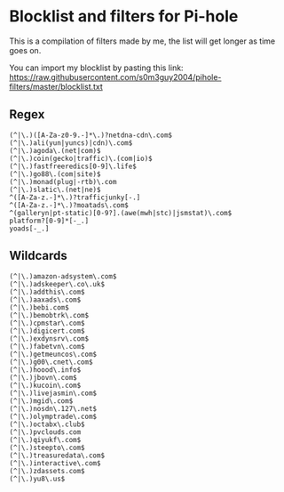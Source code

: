 # Blocklist and filters for Pi-hole

This is a compilation of filters made by me, the list will get longer as time goes on.

You can import my blocklist by pasting this link: https://raw.githubusercontent.com/s0m3guy2004/pihole-filters/master/blocklist.txt
## Regex
```
(^|\.)([A-Za-z0-9.-]*\.)?netdna-cdn\.com$
(^|\.)ali(yun|yuncs)|cdn)\.com$
(^|\.)agoda\.(net|com)$
(^|\.)coin(gecko|traffic)\.(com|io)$
(^|\.)fastfreeredics[0-9]\.life$
(^|\.)go88\.(com|site)$
(^|\.)monad(plug|-rtb)\.com
(^|\.)slatic\.(net|ne)$
^([A-Za-z.-]*\.)?trafficjunky[-.]
^([A-Za-z.-]*\.)?moatads\.com$
^(galleryn|pt-static)[0-9?].(awe(mwh|stc)|jsmstat)\.com$
platform?[0-9]*[-_.]
yoads[-_.]
```
## Wildcards
```
(^|\.)amazon-adsystem\.com$
(^|\.)adskeeper\.co\.uk$
(^|\.)addthis\.com$
(^|\.)aaxads\.com$
(^|\.)bebi.com$
(^|\.)bemobtrk\.com$
(^|\.)cpmstar\.com$
(^|\.)digicert.com$
(^|\.)exdynsrv\.com$
(^|\.)fabetvn\.com$
(^|\.)getmeuncos\.com$
(^|\.)g00\.cnet\.com$
(^|\.)hoood\.info$
(^|\.)jbovn\.com$
(^|\.)kucoin\.com$
(^|\.)livejasmin\.com$
(^|\.)mgid\.com$
(^|\.)nosdn\.127\.net$
(^|\.)olymptrade\.com$
(^|\.)octabx\.club$
(^|\.)pvclouds.com
(^|\.)qiyukf\.com$
(^|\.)steepto\.com$
(^|\.)treasuredata\.com$
(^|\.)interactive\.com$
(^|\.)zdassets.com$
(^|\.)yu8\.us$
```

